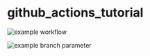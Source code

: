 # github_actions_tutorial

![example workflow](https://github.com/punipuni21/github_actions_tutorial/actions/workflows/java-ci.yml/badge.svg)

![example branch parameter](https://github.com/punipuni21/github_actions_tutorial/actions/workflows/main.yml/badge.svg?branch=main)